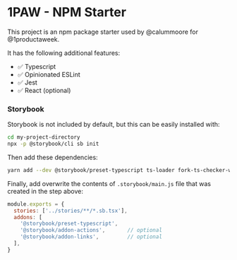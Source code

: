 # 1PAW - NPM Starter

This project is an npm package starter used by @calummoore for @1productaweek.

It has the following additional features:

 * ✅ Typescript
 * ✅ Opinionated ESLint
 * ✅ Jest
 * ✅ React (optional)


### Storybook

Storybook is not included by default, but this can be easily installed with:

```sh
cd my-project-directory
npx -p @storybook/cli sb init
```

Then add these dependencies:
```sh
yarn add --dev @storybook/preset-typescript ts-loader fork-ts-checker-webpack-plugin
```

Finally, add overwrite the contents of  `.storybook/main.js` file that was created in the step above:

```js
module.exports = {
  stories: ['../stories/**/*.sb.tsx'],
  addons: [
    '@storybook/preset-typescript',
    '@storybook/addon-actions',       // optional
    '@storybook/addon-links',         // optional
  ],
}
```
